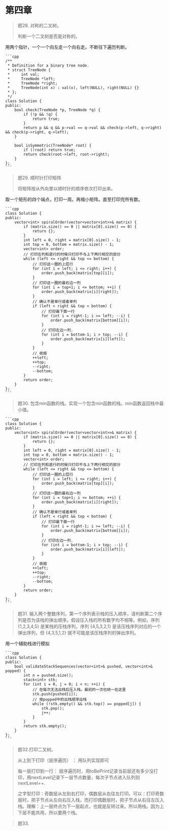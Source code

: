 # 第四章

> 题28. 对称的二叉树。
>
> 判断一个二叉树是否是对称的。

用两个指针，一个一个向左走一个向右走。不断往下遍历判断。

````
```cpp
/**
 * Definition for a binary tree node.
 * struct TreeNode {
 *     int val;
 *     TreeNode *left;
 *     TreeNode *right;
 *     TreeNode(int x) : val(x), left(NULL), right(NULL) {}
 * };
 */
class Solution {
public:
    bool check(TreeNode *p, TreeNode *q) {
        if (!p && !q) {
            return true;
        }
        return p && q && p->val == q->val && check(p->left, q->right) && check(p->right, q->left);
    }

    bool isSymmetric(TreeNode* root) {
        if (!root) return true;
        return check(root->left, root->right);
    }
};
```
````

> 题29. 顺时针打印矩阵
>
> 将矩阵按从外向里以顺时针的顺序依次打印出来。

取一个矩形的四个端点，打印一周。再缩小矩阵。直至打印完所有数。

````
```cpp
class Solution {
public:
    vector<int> spiralOrder(vector<vector<int>>& matrix) {
        if (matrix.size() == 0 || matrix[0].size() == 0) {
            return {};
        }
        int left = 0, right = matrix[0].size() - 1;
        int top = 0, bottom = matrix.size() - 1;
        vector<int> order;
        // 打印左列和底行的时候只打印不与上下两行相交的部分
        while (left <= right && top <= bottom) {
            // 打印这一圈的上层行
            for (int i = left; i <= right; i++) {
                order.push_back(matrix[top][i]);
            }
            // 打印这一圈的最右边一列
            for (int i = top+1; i <= bottom; ++i) {
                order.push_back(matrix[i][right]);
            }
            // 确认不是单行或者单列
            if (left < right && top < bottom) {
                // 打印最下面一行
                for (int i = right-1; i >= left; --i) {
                    order.push_back(matrix[bottom][i]);
                }
                // 打印左边一列.
                for (int i = bottom-1; i > top; --i) {
                    order.push_back(matrix[i][left]);
                }
            }
            // 收缩
            ++left;
            ++top;
            --right;
            --bottom;
        }
        return order;
    }
};
```
````

> 题30. 包含min函数的栈。实现一个包含min函数的栈。min函数返回栈中最小值。

````
```cpp
class Solution {
public:
    vector<int> spiralOrder(vector<vector<int>>& matrix) {
        if (matrix.size() == 0 || matrix[0].size() == 0) {
            return {};
        }
        int left = 0, right = matrix[0].size() - 1;
        int top = 0, bottom = matrix.size() - 1;
        vector<int> order;
        // 打印左列和底行的时候只打印不与上下两行相交的部分
        while (left <= right && top <= bottom) {
            // 打印这一圈的上层行
            for (int i = left; i <= right; i++) {
                order.push_back(matrix[top][i]);
            }
            // 打印这一圈的最右边一列
            for (int i = top+1; i <= bottom; ++i) {
                order.push_back(matrix[i][right]);
            }
            // 确认不是单行或者单列
            if (left < right && top < bottom) {
                // 打印最下面一行
                for (int i = right-1; i >= left; --i) {
                    order.push_back(matrix[bottom][i]);
                }
                // 打印左边一列.
                for (int i = bottom-1; i > top; --i) {
                    order.push_back(matrix[i][left]);
                }
            }
            // 收缩
            ++left;
            ++top;
            --right;
            --bottom;
        }
        return order;
    }
};
```
````

> 题31. 输入两个整数序列，第一个序列表示栈的压入顺序，请判断第二个序列是否为该栈的弹出顺序。假设压入栈的所有数字均不相等。例如，序列 {1,2,3,4,5} 是某栈的压栈序列，序列 {4,5,3,2,1} 是该压栈序列对应的一个弹出序列，但 {4,3,5,1,2} 就不可能是该压栈序列的弹出序列。

用一个辅助栈进行模拟

````
```cpp
class Solution {
public:
    bool validateStackSequences(vector<int>& pushed, vector<int>& popped) {
        int n = pushed.size();
        stack<int> stk;
        for (int i = 0, j = 0; i < n; ++i) {
            // 在每次无法出栈后压入栈。最初的一次也统一在这里
            stk.push(pushed[i]);
            // 按popped中的出栈顺序出栈
            while (!stk.empty() && stk.top() == popped[j]) {
                stk.pop();
                j++;
            }
        }
        return stk.empty();
    }
};
```
````

> 题32.打印二叉树。
>
> 从上到下打印（层序遍历） ： 用队列实现即可
>
> 每一层打印到一行： 层序遍历时，用toBePrint记录当前层还有多少没打印，用nextLevel记录下一层节点数量，每次子节点进入队列则nextLevel++.
>
> 之字型打印：奇数层从左到右打印，偶数层从右往左打印。可以：打印奇数层时，把子节点从左向右压入栈，而打印偶数层时，把子节点从右往左压入栈。理解：上一层终点为下一层起点，也就是反转过来。所以用栈。因为上下层不能共用，所以要两个栈。

> 题33.

```
```
